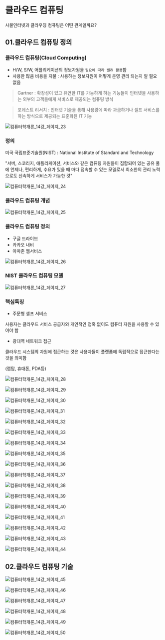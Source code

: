 

# 클라우드 컴퓨팅

사물인터넷과 클라우딩 컴퓨팅은 어떤 관계일까요?



## 01.클라우드 컴퓨팅 정의



### 클라우드 컴퓨팅(Cloud Computing)

* H/W, S/W, 어플리케이션의 정보자원을 `필요에 따라 빌려 활용`함
* 사용한 많큼 비용을 지불 : 사용하는 정보자원이 어떻게 운영 관리 되는지 알 필요 없음



> Gartner : 확장성이 있고 유연한 IT를 가능하게 하는 기능들이 인터넷을 사용하는 외부의 고객들에게 서비스로 제공되는 컴퓨팅 방식



> 포레스트 리서치 : 인터넷 기술을 통해 사용량에 따라 과금하거나 셀프 서비스를 하는 방식으로 제공되는 표준화된 IT 기능



![컴퓨터학개론_14강_페이지_23](./img/컴퓨터학개론_14강_페이지_23.jpg)



### 정의

미국 국립표준기술원(NIST) : National Institute of Standard and Technology

"서버, 스코리지, 애플리케이션, 서비스와 같은 컴퓨팅 자원들이 집합되어 있는 공유 풀에 언제나, 편리하게, 수요가 있을 때 마다 접속할 수 있는 모델로서 최소한의 관리 노력으로도 신속하게 서비스가 가능한 것" 

![컴퓨터학개론_14강_페이지_24](./img/컴퓨터학개론_14강_페이지_24.jpg)

### 클라우드 컴퓨팅 개념

![컴퓨터학개론_14강_페이지_25](./img/컴퓨터학개론_14강_페이지_25.jpg)



### 클라우드 컴퓨팅 정의

* 구글 드라이브
* 카카오 내비
* 아마존 웹서비스

![컴퓨터학개론_14강_페이지_26](./img/컴퓨터학개론_14강_페이지_26.jpg)

### NIST 클라우드 컴퓨팅 모델



![컴퓨터학개론_14강_페이지_27](./img/컴퓨터학개론_14강_페이지_27.jpg)



### 핵심특징

* 주문형 셀프 서비스

사용자는 클라우드 서비스 공급자와 개인적인 접혹 없이도 컴퓨터 자원을 사용할 수 있어야 함

* 광대역 네트워크 접근

클라우드 시스템의 자원에 접근하는 것은 사용자들이 플랫폼에 독립적으로 접근한다는 것을 의미함

(랩탑, 휴대폰, PDA등)

![컴퓨터학개론_14강_페이지_28](./img/컴퓨터학개론_14강_페이지_28.jpg)

![컴퓨터학개론_14강_페이지_29](./img/컴퓨터학개론_14강_페이지_29.jpg)

![컴퓨터학개론_14강_페이지_30](./img/컴퓨터학개론_14강_페이지_30.jpg)

![컴퓨터학개론_14강_페이지_31](./img/컴퓨터학개론_14강_페이지_31.jpg)

![컴퓨터학개론_14강_페이지_32](./img/컴퓨터학개론_14강_페이지_32.jpg)

![컴퓨터학개론_14강_페이지_33](./img/컴퓨터학개론_14강_페이지_33.jpg)

![컴퓨터학개론_14강_페이지_34](./img/컴퓨터학개론_14강_페이지_34.jpg)

![컴퓨터학개론_14강_페이지_35](./img/컴퓨터학개론_14강_페이지_35.jpg)

![컴퓨터학개론_14강_페이지_36](./img/컴퓨터학개론_14강_페이지_36.jpg)

![컴퓨터학개론_14강_페이지_37](./img/컴퓨터학개론_14강_페이지_37.jpg)

![컴퓨터학개론_14강_페이지_38](./img/컴퓨터학개론_14강_페이지_38.jpg)

![컴퓨터학개론_14강_페이지_39](./img/컴퓨터학개론_14강_페이지_39.jpg)

![컴퓨터학개론_14강_페이지_40](./img/컴퓨터학개론_14강_페이지_40.jpg)

![컴퓨터학개론_14강_페이지_41](./img/컴퓨터학개론_14강_페이지_41.jpg)

![컴퓨터학개론_14강_페이지_42](./img/컴퓨터학개론_14강_페이지_42.jpg)

![컴퓨터학개론_14강_페이지_43](./img/컴퓨터학개론_14강_페이지_43.jpg)

![컴퓨터학개론_14강_페이지_44](./img/컴퓨터학개론_14강_페이지_44.jpg)

## 02.클라우드 컴퓨팅 기술

![컴퓨터학개론_14강_페이지_45](./img/컴퓨터학개론_14강_페이지_45.jpg)

![컴퓨터학개론_14강_페이지_46](./img/컴퓨터학개론_14강_페이지_46.jpg)

![컴퓨터학개론_14강_페이지_47](./img/컴퓨터학개론_14강_페이지_47.jpg)

![컴퓨터학개론_14강_페이지_48](./img/컴퓨터학개론_14강_페이지_48.jpg)

![컴퓨터학개론_14강_페이지_49](./img/컴퓨터학개론_14강_페이지_49.jpg)

![컴퓨터학개론_14강_페이지_50](./img/컴퓨터학개론_14강_페이지_50.jpg)

